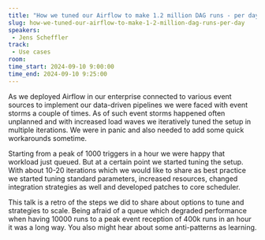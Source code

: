 ```yaml
---
title: "How we tuned our Airflow to make 1.2 million DAG runs - per day!"
slug: how-we-tuned-our-airflow-to-make-1-2-million-dag-runs-per-day
speakers:
 - Jens Scheffler
track:
 - Use cases
room: 
time_start: 2024-09-10 9:00:00
time_end: 2024-09-10 9:25:00
---
```


As we deployed Airflow in our enterprise connected to various event sources to implement our data-driven pipelines we were faced with event storms a couple of times. As of such event storms happened often unplanned and with increased load waves we iteratively tuned the setup in multiple iterations. We were in panic and also needed to add some quick workarounds sometime.

Starting from a peak of 1000 triggers in a hour we were happy that workload just queued. But at a certain point we started tuning the setup. With about 10-20 iterations which we would like to share as best practice we started tuning standard parameters, increased resources, changed integration strategies as well and developed patches to core scheduler.

This talk is a retro of the steps we did to share about options to tune and strategies to scale. Being afraid of a queue which degraded performance when having 10000 runs to a peak event reception of 400k runs in an hour it was a long way. You also might hear about some anti-patterns as learning.